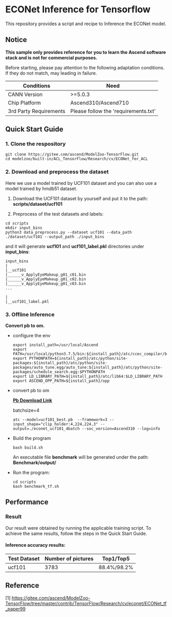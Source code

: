 

# ECONet Inference for Tensorflow 

This repository provides a script and recipe to Inference the ECONet model.

## Notice
**This sample only provides reference for you to learn the Ascend software stack and is not for commercial purposes.**

Before starting, please pay attention to the following adaptation conditions. If they do not match, may leading in failure.

| Conditions | Need |
| --- | --- |
| CANN Version | >=5.0.3 |
| Chip Platform| Ascend310/Ascend710 |
| 3rd Party Requirements| Please follow the 'requirements.txt' |

## Quick Start Guide

### 1. Clone the respository

```shell
git clone https://gitee.com/ascend/ModelZoo-TensorFlow.git
cd modelzoo/built-in/ACL_TensorFlow/Research/cv/ECONet_for_ACL
```

### 2. Download and preprocess the dataset

Here we use a model trained by UCF101 dataset and you can also use a model trained by hmdb51 dataset.

1. Download the  UCF101 dataset by yourself and put it to the path: **scripts/dataset/ucf101**

2. Preprocess of the test datasets and labels:
```
cd scripts
mkdir input_bins
python3 data_preprocess.py --dataset ucf101 --data_path ./dataset/ucf101 --output_path ./input_bins
```
and it will generate **ucf101** and **ucf101_label.pkl** directories under **input_bins**:
```
input_bins
|
|__ucf101
|______v_ApplyEyeMakeup_g01_c01.bin
|______v_ApplyEyeMakeup_g01_c02.bin
|______v_ApplyEyeMakeup_g01_c03.bin
...

|
|__ucf101_label.pkl

```

### 3. Offline Inference

**Convert pb to om.**

- configure the env

  ```
  export install_path=/usr/local/Ascend
  export PATH=/usr/local/python3.7.5/bin:${install_path}/atc/ccec_compiler/bin:${install_path}/atc/bin:$PATH
  export PYTHONPATH=${install_path}/atc/python/site-packages:${install_path}/atc/python/site-packages/auto_tune.egg/auto_tune:${install_path}/atc/python/site-packages/schedule_search.egg:$PYTHONPATH
  export LD_LIBRARY_PATH=${install_path}/atc/lib64:$LD_LIBRARY_PATH
  export ASCEND_OPP_PATH=${install_path}/opp
  ```

- convert pb to om

  [**Pb Download Link**](https://modelzoo-train-atc.obs.cn-north-4.myhuaweicloud.com/006_train_backup/econet/ECONet_tf_paper99/scripts/ucf101_best.pb)
  
  batchsize=4

  ```
  atc --model=ucf101_best.pb  --framework=3 --input_shape="clip_holder:4,224,224,3" --output=./econet_ucf101_4batch --soc_version=Ascend310 --log=info
  ```

- Build the program

  ```
  bash build.sh
  ```
  An executable file **benchmark** will be generated under the path: **Benchmark/output/**

- Run the program:

  ```
  cd scripts
  bash benchmark_tf.sh
  ```



## Performance

### Result

Our result were obtained by running the applicable training script. To achieve the same results, follow the steps in the Quick Start Guide.

#### Inference accuracy results:

| Test Dataset | Number of pictures | Top1/Top5 |
|--------------|-------------------|-------------------|
| ucf101          | 3783             | 88.4%/98.2%             |

## Reference
[1] https://gitee.com/ascend/ModelZoo-TensorFlow/tree/master/contrib/TensorFlow/Research/cv/econet/ECONet_tf_paper99
